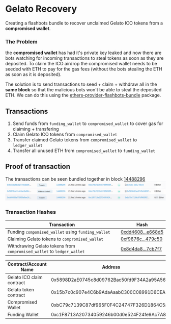 # Gelato Recovery

Creating a flashbots bundle to recover unclaimed Gelato ICO tokens from a **compromised wallet**.

### The Problem
the **compromised wallet** has had it's private key leaked and now there are bots watching for incoming transactions to steal tokens as soon as they are deposited. To claim the ICO airdrop the compromised wallet needs to be seeded with ETH to pay for the gas fees (without the bots stealing the ETH as soon as it is deposited). 

The solution is to send transactions to seed + claim + withdraw all in the **same block** so that the malicious bots won't be able to steal the deposited ETH. We can do this using the [ethers-provider-flashbots-bundle](https://www.npmjs.com/package/@flashbots/ethers-provider-bundle) package.

## Transactions 
1. Send funds from `funding_wallet` to `compromised_wallet` to cover gas for claiming + transfering
2. Claim Gelato ICO tokens from `compromised_wallet` 
3. Transfer claimed Gelato tokens from `compromised_wallet` to `ledger_wallet`
4. Transfer all unused ETH from `compromised_wallet` to `funding_wallet`

## Proof of transaction 
The transactions can be seen bundled together in block [14488296](https://etherscan.io/txs?block=14488296&p=10)
![Transactions In Block 14488296](./Block_14488296.png)

### Transaction Hashes
| Transaction                                                            | Hash                                                                                                                                                             |
| -----------                                                            | -----------                                                                                                                                                      |
| Funding `compomised_wallet` using `funding_wallet`                     | [0xdd4608...e668d5](https://etherscan.io/tx/0xdd4608a77bf59afae165d6d9450ab03fd256d4f47a3f152928893810c5e668d5)                                                  |
 Claiming Gelato tokens to `compromised_wallet`                       | [0xf9676c...479c50](https://etherscan.io/tx/0xf76ce7c4c0ac8a68cae7417e230db2826e501a1abc731c620d8b2990479c50) |
| Withdrawing Gelato tokens from `compromised_wallet` to `ledger_wallet` | [0x8d4da8...7cb7f7](https://etherscan.io/tx/0xf9676ce7c4c0ac8a68cae7417e230db2826e501a1abc731c620d8b2990479c50) |

| Contract/Account Name     | Address                                    |
| -----------               | -----------                                |
| Gelato ICO claim contract | 0x5898D2aE0745c8d09762Bac50fd9F34A2a95A563 |
| Gelato token contract     | 0x15b7c0c907e4C6b9AdaAaabC300C08991D6CEA05 |
| Compromised Wallet        | 0xbC79c7139C87df965F0F4C24747F326D1864C5aF |
| Funding Wallet            | 0xc1F8713A20734059246b00d0e524F24fe9Ac7A8B |
